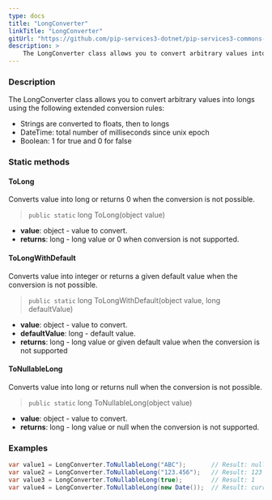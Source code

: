 ```yaml
---
type: docs
title: "LongConverter"
linkTitle: "LongConverter"
gitUrl: "https://github.com/pip-services3-dotnet/pip-services3-commons-dotnet"
description: > 
    The LongConverter class allows you to convert arbitrary values into longs using extended conversion rules.
---
```


### Description

The LongConverter class allows you to convert arbitrary values into longs using the following extended conversion rules:

- Strings are converted to floats, then to longs
- DateTime: total number of milliseconds since unix epoсh   
- Boolean: 1 for true and 0 for false

### Static methods

#### ToLong
Converts value into long or returns 0 when the conversion is not possible.

> `public static` long ToLong(object value)

- **value**: object - value to convert.
- **returns**: long - long value or 0 when conversion is not supported.

#### ToLongWithDefault
Converts value into integer or returns a given default value when the conversion is not possible.

> `public static` long ToLongWithDefault(object value, long defaultValue)

- **value**: object - value to convert.
- **defaultValue**: long - default value.
- **returns**: long - long value or given default value when the conversion is not supported

#### ToNullableLong
Converts value into long or returns null when the conversion is not possible.

> `public static` long ToNullableLong(object value)

- **value**: object - value to convert.
- **returns**: long - long value or null when the conversion is not supported.

### Examples

```cs
var value1 = LongConverter.ToNullableLong("ABC");       // Result: null
var value2 = LongConverter.ToNullableLong("123.456");   // Result: 123
var value3 = LongConverter.ToNullableLong(true);        // Result: 1
var value4 = LongConverter.ToNullableLong(new Date());  // Result: current milliseconds

```

